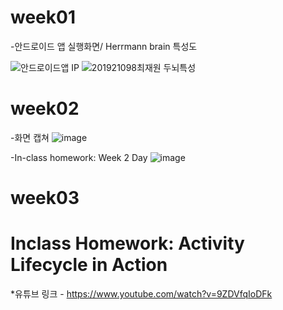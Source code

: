 # week01
-안드로이드 앱 실행화면/ Herrmann brain 특성도

![안드로이드앱 IP](https://user-images.githubusercontent.com/79883718/110284216-ca87af80-8024-11eb-9d02-2febdfb5ebc9.png)
![201921098최재원 두뇌특성](https://user-images.githubusercontent.com/79883718/110284173-b6dc4900-8024-11eb-9d41-cf39ff3aac8f.png)

# week02
-화면 캡쳐
![image](https://user-images.githubusercontent.com/79883718/110577894-f5017600-81a6-11eb-85a5-bada984b5b8a.png)

-In-class homework: Week 2 Day
![image](https://user-images.githubusercontent.com/79883718/110586830-1b7add80-81b6-11eb-9a69-a2c3d26ca14d.png)

# week03
# Inclass Homework: Activity Lifecycle in Action 
*유튜브 링크 - https://www.youtube.com/watch?v=9ZDVfqIoDFk
